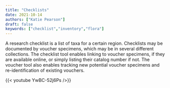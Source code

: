 ```yaml
---
title: "Checklists"
date: 2021-10-14
authors: ["Katie Pearson"]
draft: false
keywords: ["checklist","inventory","flora"]
---
```


A research checklist is a list of taxa for a certain region. Checklists may be documented by voucher specimens, which may be in several different collections. The checklist tool enables linking to voucher specimens, if they are available online, or simply listing their catalog number if not. The voucher tool also enables tracking new potential voucher specimens and re-identification of existing vouchers.

{{< youtube YwBC-52j6Ps />}}
